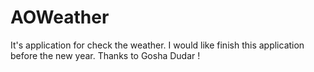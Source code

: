 # AOWeather
It's application for check the weather.
I would like finish this application before the new year.
Thanks to Gosha Dudar !
